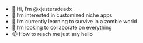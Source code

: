 - 👋 Hi, I’m @xjestersdeadx
- 👀 I’m interested in customized niche apps
- 🌱 I’m currently learning to survive in a zombie world
- 💞️ I’m looking to collaborate on everything
- 📫 How to reach me just say hello

<!---
xjestersdeadx/xjestersdeadx is a ✨ special ✨ repository because its `README.md` (this file) appears on your GitHub profile.
You can click the Preview link to take a look at your changes.
--->
